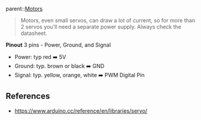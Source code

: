 parent::[Motors](Motors.md)

> Motors, even small servos, can draw a lot of current, so for more than 2 servos you'll need a separate power supply. Always check the datasheet.

**Pinout**
3 pins - Power, Ground, and Signal
- Power: typ red ➡️ 5V
- Ground: typ. brown or black ➡️ GND
- Signal: typ. yellow, orange, white ➡️ PWM Digital Pin 


## References
- https://www.arduino.cc/reference/en/libraries/servo/